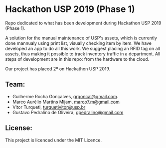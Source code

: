 # Hackathon USP 2019 (Phase 1)
Repo dedicated to what has been development during Hackathon USP 2019 (Phase 1). 

A solution for the manual maintenance of USP's assets, which is currently done mannualy using print list, visually checking item by item. We have developed an app to do all this work. We suggest placing an RFID tag on all assets, thus making it possible to track inventory traffic in a department. All steps of development are in this repo: from the hardware to the cloud.

Our project has placed 2º on Hackathon USP 2019.

## Team:

* Guilherme Rocha Gonçalves, grgoncal@gmail.com.
* Marco Aurélio Martins Mijam, marco7.m@gmail.com
* Vitor Turqueti, turquetivitor@usp.br
* Gustavo Pedralino de Oliveira, gpedralino@gmail.com

## License:
This project is licenced under the MIT Licence.